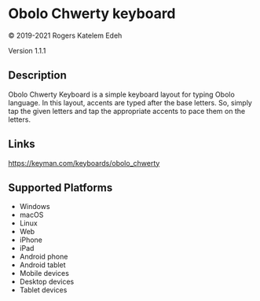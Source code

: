 Obolo Chwerty keyboard
==============

© 2019-2021 Rogers Katelem Edeh

Version 1.1.1

Description
-----------
Obolo Chwerty Keyboard is a simple keyboard layout for typing Obolo language. In this layout, accents are typed after the base letters. So, simply tap the given letters and tap the appropriate accents to pace them on the letters.

Links
-----
https://keyman.com/keyboards/obolo_chwerty

Supported Platforms
-------------------
 * Windows
 * macOS
 * Linux
 * Web
 * iPhone
 * iPad
 * Android phone
 * Android tablet
 * Mobile devices
 * Desktop devices
 * Tablet devices


